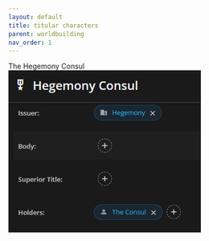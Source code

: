 ```yaml
---
layout: default
title: titular characters
parent: worldbuilding
nav_order: 1
---
```


<div class="ow-story-box">
  <span class="ow-highlight">The Hegemony Consul</span>
</div>

<div class="ow-screenshot">
  <a href="https://base-tool.onlyworlds.com/" target="_blank">
    <img src="/assets/images/screenshots/titular-characters-mobile-companion.png" alt="onlyworlds character element">
  </a>
</div>
